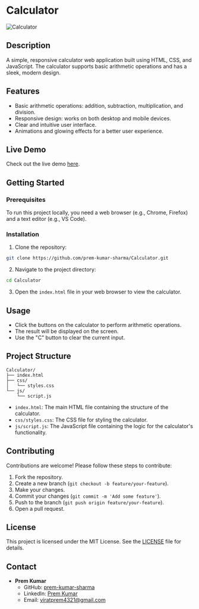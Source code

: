 # Calculator

![Calculator](https://i.ytimg.com/vi/cGgLHJGyS34/maxresdefault.jpg)

## Description

A simple, responsive calculator web application built using HTML, CSS, and JavaScript. The calculator supports basic arithmetic operations and has a sleek, modern design.

## Features

- Basic arithmetic operations: addition, subtraction, multiplication, and division.
- Responsive design: works on both desktop and mobile devices.
- Clear and intuitive user interface.
- Animations and glowing effects for a better user experience.

## Live Demo

Check out the live demo [here](https://prem-kumar-sharma.github.io/Calculator/).

## Getting Started

### Prerequisites

To run this project locally, you need a web browser (e.g., Chrome, Firefox) and a text editor (e.g., VS Code).

### Installation

1. Clone the repository:

```bash
git clone https://github.com/prem-kumar-sharma/Calculator.git
```

2. Navigate to the project directory:

```bash
cd Calculator
```

3. Open the `index.html` file in your web browser to view the calculator.

## Usage

- Click the buttons on the calculator to perform arithmetic operations.
- The result will be displayed on the screen.
- Use the "C" button to clear the current input.

## Project Structure

```
Calculator/
├── index.html
├── css/
│   └── styles.css
└── js/
    └── script.js
```

- `index.html`: The main HTML file containing the structure of the calculator.
- `css/styles.css`: The CSS file for styling the calculator.
- `js/script.js`: The JavaScript file containing the logic for the calculator's functionality.

## Contributing

Contributions are welcome! Please follow these steps to contribute:

1. Fork the repository.
2. Create a new branch (`git checkout -b feature/your-feature`).
3. Make your changes.
4. Commit your changes (`git commit -m 'Add some feature'`).
5. Push to the branch (`git push origin feature/your-feature`).
6. Open a pull request.

## License

This project is licensed under the MIT License. See the [LICENSE](LICENSE) file for details.

## Contact

- **Prem Kumar**
  - GitHub: [prem-kumar-sharma](https://github.com/prem-kumar-sharma)
  - LinkedIn: [Prem Kumar](https://www.linkedin.com/in/prem-kumar-a499b1201/)
  - Email: viratprem4321@gmail.com




